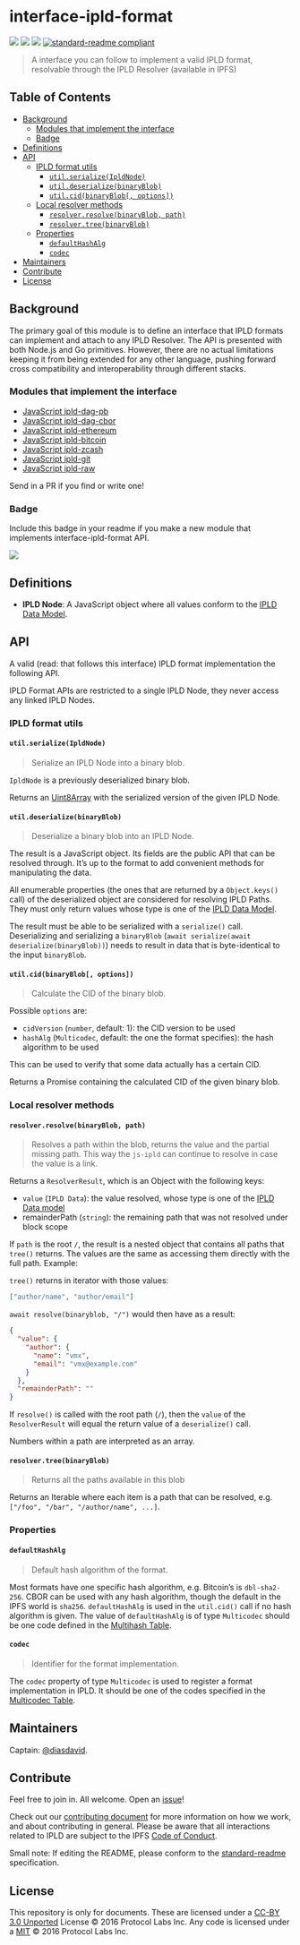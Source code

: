 # interface-ipld-format <!-- omit in toc -->

[![](https://img.shields.io/badge/made%20by-Protocol%20Labs-blue.svg?style=flat-square)](http://ipn.io)
[![](https://img.shields.io/badge/freenode-%23ipfs-blue.svg?style=flat-square)](http://webchat.freenode.net/?channels=%23ipfs)
[![](https://img.shields.io/badge/project-IPLD-blue.svg?style=flat-square)](http://github.com/ipld/ipld)
[![standard-readme compliant](https://img.shields.io/badge/standard--readme-OK-green.svg?style=flat-square)](https://github.com/RichardLitt/standard-readme)

> A interface you can follow to implement a valid IPLD format, resolvable through the IPLD Resolver (available in IPFS)

## Table of Contents <!-- omit in toc -->

- [Background](#background)
  - [Modules that implement the interface](#modules-that-implement-the-interface)
  - [Badge](#badge)
- [Definitions](#definitions)
- [API](#api)
  - [IPLD format utils](#ipld-format-utils)
    - [`util.serialize(IpldNode)`](#utilserializeipldnode)
    - [`util.deserialize(binaryBlob)`](#utildeserializebinaryblob)
    - [`util.cid(binaryBlob[, options])`](#utilcidbinaryblob-options)
  - [Local resolver methods](#local-resolver-methods)
    - [`resolver.resolve(binaryBlob, path)`](#resolverresolvebinaryblob-path)
    - [`resolver.tree(binaryBlob)`](#resolvertreebinaryblob)
  - [Properties](#properties)
    - [`defaultHashAlg`](#defaulthashalg)
    - [`codec`](#codec)
- [Maintainers](#maintainers)
- [Contribute](#contribute)
- [License](#license)

## Background

The primary goal of this module is to define an interface that IPLD formats can implement and attach to any IPLD Resolver. The API is presented with both Node.js and Go primitives. However, there are no actual limitations keeping it from being extended for any other language, pushing forward cross compatibility and interoperability through different stacks.

### Modules that implement the interface

- [JavaScript ipld-dag-pb](https://github.com/ipld/js-ipld-dag-pb)
- [JavaScript ipld-dag-cbor](https://github.com/ipld/js-ipld-dag-cbor)
- [JavaScript ipld-ethereum](https://github.com/ipld/js-ipld-ethereum)
- [JavaScript ipld-bitcoin](https://github.com/ipld/js-ipld-bitcoin)
- [JavaScript ipld-zcash](https://github.com/ipld/js-ipld-zcash)
- [JavaScript ipld-git](https://github.com/ipld/js-ipld-git)
- [JavaScript ipld-raw](https://github.com/ipld/js-ipld-raw)

Send in a PR if you find or write one!

### Badge

Include this badge in your readme if you make a new module that implements interface-ipld-format API.

![](/img/badge.png)

## Definitions

- **IPLD Node**: A JavaScript object where all values conform to the [IPLD Data Model](https://github.com/ipld/specs/blob/master/IPLD-Data-Model-v1.md).

## API

A valid (read: that follows this interface) IPLD format implementation the following API.

IPLD Format APIs are restricted to a single IPLD Node, they never access any linked IPLD Nodes.

### IPLD format utils

#### `util.serialize(IpldNode)`

> Serialize an IPLD Node into a binary blob.

`IpldNode` is a previously deserialized binary blob.

Returns an [Uint8Array] with the serialized version of the given IPLD Node.

#### `util.deserialize(binaryBlob)`

> Deserialize a binary blob into an IPLD Node.

The result is a JavaScript object. Its fields are the public API that can be resolved through. It’s up to the format to add convenient methods for manipulating the data.

All enumerable properties (the ones that are returned by a `Object.keys()` call) of the deserialized object are considered for resolving IPLD Paths. They must only return values whose type is one of the [IPLD Data Model](https://github.com/ipld/specs/blob/master/IPLD-Data-Model-v1.md).

The result must be able to be serialized with a `serialize()` call. Deserializing and serializing a `binaryBlob` (`await serialize(await deserialize(binaryBlob))`) needs to result in data that is byte-identical to the input `binaryBlob`.

#### `util.cid(binaryBlob[, options])`

> Calculate the CID of the binary blob.

Possible `options` are:
  - `cidVersion` (`number`, default: 1): the CID version to be used
  - `hashAlg` (`Multicodec`, default: the one the format specifies): the hash algorithm to be used

This can be used to verify that some data actually has a certain CID.

Returns a Promise containing the calculated CID of the given binary blob.

### Local resolver methods

#### `resolver.resolve(binaryBlob, path)`

> Resolves a path within the blob, returns the value and the partial missing path. This way the `js-ipld` can continue to resolve in case the value is a link.

Returns a `ResolverResult`, which is an Object with the following keys:

  - `value` (`IPLD Data`): the value resolved, whose type is one of the [IPLD Data model](https://github.com/ipld/specs/blob/master/IPLD-Data-Model-v1.md)
  - remainderPath (`string`): the remaining path that was not resolved under block scope

If `path` is the root `/`, the result is a nested object that contains all paths that `tree()` returns. The values are the same as accessing them directly with the full path. Example:

`tree()` returns in iterator with those values:

```JSON
["author/name", "author/email"]
```

`await resolve(binaryblob, "/")` would then have as a result:

```JSON
{
  "value": {
    "author": {
      "name": "vmx",
      "email": "vmx@example.com"
    }
  },
  "remainderPath": ""
}
```

If `resolve()` is called with the root path (`/`), then the `value` of the `ResolverResult` will equal the return value of a `deserialize()` call.

Numbers within a path are interpreted as an array.

#### `resolver.tree(binaryBlob)`

> Returns all the paths available in this blob

Returns an Iterable where each item is a path that can be resolved, e.g. `["/foo", "/bar", "/author/name", ...]`.

### Properties

#### `defaultHashAlg`

> Default hash algorithm of the format.

Most formats have one specific hash algorithm, e.g. Bitcoin’s is `dbl-sha2-256`. CBOR can be used with any hash algorithm, though the default in the IPFS world is `sha256`. `defaultHashAlg` is used in the `util.cid()` call if no hash algorithm is given. The value of `defaultHashAlg` is of type `Multicodec` should be one code defined in the [Multihash Table](https://github.com/multiformats/multihash#table-for-multihash).

#### `codec`

> Identifier for the format implementation.

The `codec` property of type `Multicodec` is used to register a format implementation in IPLD. It should be one of the codes specified in the [Multicodec Table](https://github.com/multiformats/multicodec#multicodec-table).


## Maintainers

Captain: [@diasdavid](https://github.com/diasdavid).

## Contribute

Feel free to join in. All welcome. Open an [issue](https://github.com/ipld/interface-ipld-format/issues)!

Check out our [contributing document](https://github.com/ipld/ipld/blob/master/contributing.md) for more information on how we work, and about contributing in general. Please be aware that all interactions related to IPLD are subject to the IPFS [Code of Conduct](https://github.com/ipfs/community/blob/master/code-of-conduct.md).

Small note: If editing the README, please conform to the [standard-readme](https://github.com/RichardLitt/standard-readme) specification.

## License

This repository is only for documents. These are licensed under a [CC-BY 3.0 Unported](LICENSE) License © 2016 Protocol Labs Inc. Any code is licensed under a [MIT](MIT-LICENSE) © 2016 Protocol Labs Inc.

[UnixFS]: https://github.com/ipfs/specs/tree/master/unixfs
[Uint8Array]: https://developer.mozilla.org/en-US/docs/Web/JavaScript/Reference/Global_Objects/Uint8Array
